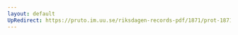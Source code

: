 ```yaml
---
layout: default
UpRedirect: https://pruto.im.uu.se/riksdagen-records-pdf/1871/prot-1871--fk--422.pdf
---
```

